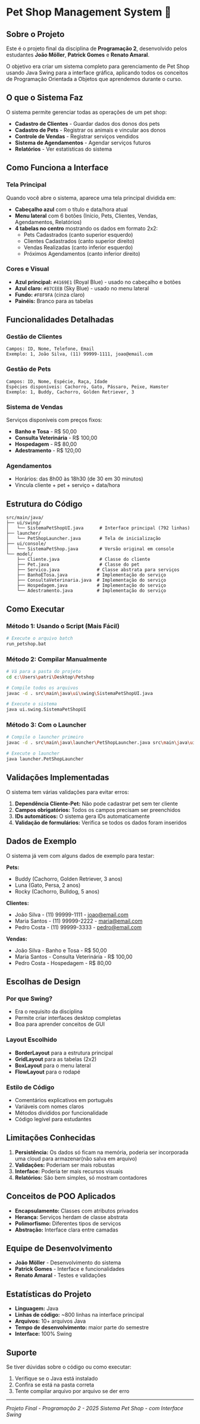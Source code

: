 # Pet Shop Management System 🐾

## Sobre o Projeto

Este é o projeto final da disciplina de **Programação 2**, desenvolvido pelos estudantes **João Möller**, **Patrick Gomes** e **Renato Amaral**. 

O objetivo era criar um sistema completo para gerenciamento de Pet Shop usando Java Swing para a interface gráfica, aplicando todos os conceitos de Programação Orientada a Objetos que aprendemos durante o curso.

## O que o Sistema Faz

O sistema permite gerenciar todas as operações de um pet shop:

- **Cadastro de Clientes** - Guardar dados dos donos dos pets
- **Cadastro de Pets** - Registrar os animais e vincular aos donos
- **Controle de Vendas** - Registrar serviços vendidos
- **Sistema de Agendamentos** - Agendar serviços futuros
- **Relatórios** - Ver estatísticas do sistema

##  Como Funciona a Interface

### Tela Principal
Quando você abre o sistema, aparece uma tela principal dividida em:

- **Cabeçalho azul** com o título e data/hora atual
- **Menu lateral** com 6 botões (Início, Pets, Clientes, Vendas, Agendamentos, Relatórios)
- **4 tabelas no centro** mostrando os dados em formato 2x2:
  - Pets Cadastrados (canto superior esquerdo)
  - Clientes Cadastrados (canto superior direito)
  - Vendas Realizadas (canto inferior esquerdo)
  - Próximos Agendamentos (canto inferior direito)

### Cores e Visual
- **Azul principal:** `#4169E1` (Royal Blue) - usado no cabeçalho e botões
- **Azul claro:** `#87CEEB` (Sky Blue) - usado no menu lateral
- **Fundo:** `#F8F9FA` (cinza claro)
- **Painéis:** Branco para as tabelas

## Funcionalidades Detalhadas

### Gestão de Clientes
```
Campos: ID, Nome, Telefone, Email
Exemplo: 1, João Silva, (11) 99999-1111, joao@email.com
```

### Gestão de Pets
```
Campos: ID, Nome, Espécie, Raça, Idade
Espécies disponíveis: Cachorro, Gato, Pássaro, Peixe, Hamster
Exemplo: 1, Buddy, Cachorro, Golden Retriever, 3
```

### Sistema de Vendas
Serviços disponíveis com preços fixos:
- **Banho e Tosa** - R$ 50,00
- **Consulta Veterinária** - R$ 100,00
- **Hospedagem** - R$ 80,00
- **Adestramento** - R$ 120,00

### Agendamentos
- Horários: das 8h00 às 18h30 (de 30 em 30 minutos)
- Vincula cliente + pet + serviço + data/hora

## Estrutura do Código

```
src/main/java/
├── ui/swing/
│   └── SistemaPetShopUI.java      # Interface principal (792 linhas)
├── launcher/
│   └── PetShopLauncher.java       # Tela de inicialização
├── ui/console/
│   └── SistemaPetShop.java        # Versão original em console
└── model/
    ├── Cliente.java               # Classe do cliente
    ├── Pet.java                   # Classe do pet
    ├── Servico.java              # Classe abstrata para serviços
    ├── BanhoETosa.java           # Implementação do serviço
    ├── ConsultaVeterinaria.java  # Implementação do serviço
    ├── Hospedagem.java           # Implementação do serviço
    └── Adestramento.java         # Implementação do serviço
```

## Como Executar

### Método 1: Usando o Script (Mais Fácil)
```bash
# Execute o arquivo batch
run_petshop.bat
```

### Método 2: Compilar Manualmente
```bash
# Vá para a pasta do projeto
cd c:\Users\patri\Desktop\Petshop

# Compile todos os arquivos
javac -d . src\main\java\ui\swing\SistemaPetShopUI.java

# Execute o sistema
java ui.swing.SistemaPetShopUI
```

### Método 3: Com o Launcher
```bash
# Compile o launcher primeiro
javac -d . src\main\java\launcher\PetShopLauncher.java src\main\java\ui\swing\SistemaPetShopUI.java

# Execute o launcher
java launcher.PetShopLauncher
```

## Validações Implementadas

O sistema tem várias validações para evitar erros:

1. **Dependência Cliente-Pet:** Não pode cadastrar pet sem ter cliente
2. **Campos obrigatórios:** Todos os campos precisam ser preenchidos
3. **IDs automáticos:** O sistema gera IDs automaticamente
4. **Validação de formulários:** Verifica se todos os dados foram inseridos

## Dados de Exemplo

O sistema já vem com alguns dados de exemplo para testar:

**Pets:**
- Buddy (Cachorro, Golden Retriever, 3 anos)
- Luna (Gato, Persa, 2 anos)
- Rocky (Cachorro, Bulldog, 5 anos)

**Clientes:**
- João Silva - (11) 99999-1111 - joao@email.com
- Maria Santos - (11) 99999-2222 - maria@email.com
- Pedro Costa - (11) 99999-3333 - pedro@email.com

**Vendas:**
- João Silva - Banho e Tosa - R$ 50,00
- Maria Santos - Consulta Veterinária - R$ 100,00
- Pedro Costa - Hospedagem - R$ 80,00

## Escolhas de Design

### Por que Swing?
- Era o requisito da disciplina
- Permite criar interfaces desktop completas
- Boa para aprender conceitos de GUI

### Layout Escolhido
- **BorderLayout** para a estrutura principal
- **GridLayout** para as tabelas (2x2)
- **BoxLayout** para o menu lateral
- **FlowLayout** para o rodapé

### Estilo de Código
- Comentários explicativos em português
- Variáveis com nomes claros
- Métodos divididos por funcionalidade
- Código legível para estudantes

## Limitações Conhecidas

1. **Persistência:** Os dados só ficam na memória, poderia ser incorporada uma cloud para armazenar(não salva em arquivo)
2. **Validações:** Poderiam ser mais robustas
3. **Interface:** Poderia ter mais recursos visuais
4. **Relatórios:** São bem simples, só mostram contadores

## Conceitos de POO Aplicados

- **Encapsulamento:** Classes com atributos privados
- **Herança:** Serviços herdam de classe abstrata
- **Polimorfismo:** Diferentes tipos de serviços
- **Abstração:** Interface clara entre camadas

## Equipe de Desenvolvimento

- **João Möller** - Desenvolvimento do sistema
- **Patrick Gomes** - Interface e funcionalidades
- **Renato Amaral** - Testes e validações

## Estatísticas do Projeto

- **Linguagem:** Java
- **Linhas de código:** ~800 linhas na interface principal
- **Arquivos:** 10+ arquivos Java
- **Tempo de desenvolvimento:** maior parte do semestre
- **Interface:** 100% Swing

## Suporte

Se tiver dúvidas sobre o código ou como executar:
1. Verifique se o Java está instalado
2. Confira se está na pasta correta
3. Tente compilar arquivo por arquivo se der erro

---
*Projeto Final - Programação 2 - 2025*
*Sistema Pet Shop - com Interface Swing*